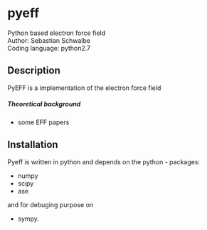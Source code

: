 # pyeff
Python based electron force field  
Author: Sebastian Schwalbe   
Coding language: python2.7   

## Description 

PyEFF is a implementation of the electron force field 

##### Theoretical background
 - some EFF papers

## Installation 

Pyeff is written in python and depends on the python - packages: 

- numpy 
- scipy 
- ase 

and for debuging purpose on 

- sympy. 
